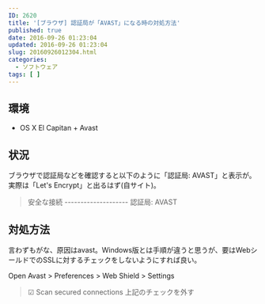 ```yaml
---
ID: 2620
title: '[ブラウザ] 認証局が「AVAST」になる時の対処方法'
published: true
date: 2016-09-26 01:23:04
updated: 2016-09-26 01:23:04
slug: 20160926012304.html
categories:
  - ソフトウェア
tags: [ ]
---
```

<!--more-->
## 環境
* OS X El Capitan + Avast

## 状況
ブラウザで認証局などを確認すると以下のように「認証局: AVAST」と表示が。実際は「Let's Encrypt」と出るはず(自サイト)。

<blockquote>安全な接続
--------------------
認証局: AVAST</blockquote>


## 対処方法
言わずもがな、原因はavast。Windows版とは手順が違うと思うが、要はWebシールドでのSSLに対するチェックをしないようにすれば良い。

Open Avast > Preferences > Web Shield > Settings
> ☑ Scan secured connections
上記のチェックを外す